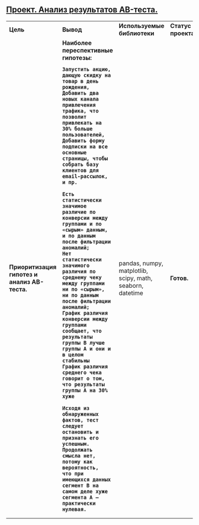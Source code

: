 ## <a href="https://praktikum.yandex.ru/data-analyst/" target="_blank"><b>Проект. Анализ результатов AB-теста.</b></a>



<table>
<tr>
<td><b>Цель</b></td>
<td><b>Вывод</b></td>
<td><b>Используемые библиотеки</b></td>
<td><b>Статус проекта</b></td>
<tr>
<td><b>Приоритизация гипотез и анализ АВ-теста.</b></td>
<td><b>Наиболее переспективные гипотезы:

    Запустить акцию, дающую скидку на товар в день рождения,
    Добавить два новых канала привлечения трафика, что позволит привлекать на 30% больше пользователей,
    Добавить форму подписки на все основные страницы, чтобы собрать базу клиентов для email-рассылок,
    и пр.

    Есть статистически значимое различие по конверсии между группами и по «сырым» данным, и по данным после фильтрации аномалий;
    Нет статистически значимого различия по среднему чеку между группами ни по «сырым», ни по данным после фильтрации аномалий;
    График различия конверсии между группами сообщает, что результаты группы B лучше группы A и они и в целом стабильны
    График различия среднего чека говорит о том, что результаты группы А на 30% хуже

    Исходя из обнаруженных фактов, тест следует остановить и признать его успешным. 
    Продолжать смысла нет, потому как вероятность, 
    что при имеющихся данных сегмент B на самом деле хуже сегмента A — практически нулевая.
<td>pandas, numpy, matplotlib, scipy, math, seaborn, datetime</td>
<td><b>Готов.</b></td>
<tr>
